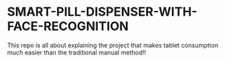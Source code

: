 # SMART-PILL-DISPENSER-WITH-FACE-RECOGNITION
This repo is all about explaining the project that makes tablet consumption much easier than the traditional manual method!!
